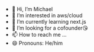 - 👋 Hi, I’m Michael
- 👀 I’m interested in aws/cloud
- 🌱 I’m currently learning next.js
- 💞️ I’m looking for a cofounder😘
- 📫 How to reach me ...
- 😄 Pronouns: He/him


<!---
f1shyfang/f1shyfang is a ✨ special ✨ repository because its `README.md` (this file) appears on your GitHub profile.
You can click the Preview link to take a look at your changes.
--->
